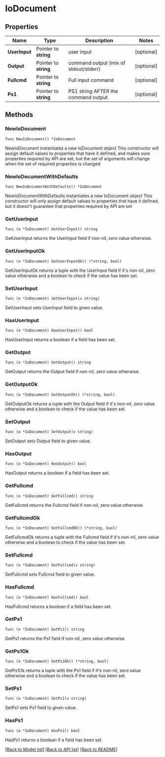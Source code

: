 # IoDocument

## Properties

Name | Type | Description | Notes
------------ | ------------- | ------------- | -------------
**UserInput** | Pointer to **string** | user input | [optional] 
**Output** | Pointer to **string** | command output (mix of stdout/stderr) | [optional] 
**Fullcmd** | Pointer to **string** | Full input command | [optional] 
**Ps1** | Pointer to **string** | PS1 string AFTER the command output | [optional] 

## Methods

### NewIoDocument

`func NewIoDocument() *IoDocument`

NewIoDocument instantiates a new IoDocument object
This constructor will assign default values to properties that have it defined,
and makes sure properties required by API are set, but the set of arguments
will change when the set of required properties is changed

### NewIoDocumentWithDefaults

`func NewIoDocumentWithDefaults() *IoDocument`

NewIoDocumentWithDefaults instantiates a new IoDocument object
This constructor will only assign default values to properties that have it defined,
but it doesn't guarantee that properties required by API are set

### GetUserInput

`func (o *IoDocument) GetUserInput() string`

GetUserInput returns the UserInput field if non-nil, zero value otherwise.

### GetUserInputOk

`func (o *IoDocument) GetUserInputOk() (*string, bool)`

GetUserInputOk returns a tuple with the UserInput field if it's non-nil, zero value otherwise
and a boolean to check if the value has been set.

### SetUserInput

`func (o *IoDocument) SetUserInput(v string)`

SetUserInput sets UserInput field to given value.

### HasUserInput

`func (o *IoDocument) HasUserInput() bool`

HasUserInput returns a boolean if a field has been set.

### GetOutput

`func (o *IoDocument) GetOutput() string`

GetOutput returns the Output field if non-nil, zero value otherwise.

### GetOutputOk

`func (o *IoDocument) GetOutputOk() (*string, bool)`

GetOutputOk returns a tuple with the Output field if it's non-nil, zero value otherwise
and a boolean to check if the value has been set.

### SetOutput

`func (o *IoDocument) SetOutput(v string)`

SetOutput sets Output field to given value.

### HasOutput

`func (o *IoDocument) HasOutput() bool`

HasOutput returns a boolean if a field has been set.

### GetFullcmd

`func (o *IoDocument) GetFullcmd() string`

GetFullcmd returns the Fullcmd field if non-nil, zero value otherwise.

### GetFullcmdOk

`func (o *IoDocument) GetFullcmdOk() (*string, bool)`

GetFullcmdOk returns a tuple with the Fullcmd field if it's non-nil, zero value otherwise
and a boolean to check if the value has been set.

### SetFullcmd

`func (o *IoDocument) SetFullcmd(v string)`

SetFullcmd sets Fullcmd field to given value.

### HasFullcmd

`func (o *IoDocument) HasFullcmd() bool`

HasFullcmd returns a boolean if a field has been set.

### GetPs1

`func (o *IoDocument) GetPs1() string`

GetPs1 returns the Ps1 field if non-nil, zero value otherwise.

### GetPs1Ok

`func (o *IoDocument) GetPs1Ok() (*string, bool)`

GetPs1Ok returns a tuple with the Ps1 field if it's non-nil, zero value otherwise
and a boolean to check if the value has been set.

### SetPs1

`func (o *IoDocument) SetPs1(v string)`

SetPs1 sets Ps1 field to given value.

### HasPs1

`func (o *IoDocument) HasPs1() bool`

HasPs1 returns a boolean if a field has been set.


[[Back to Model list]](../README.md#documentation-for-models) [[Back to API list]](../README.md#documentation-for-api-endpoints) [[Back to README]](../README.md)


